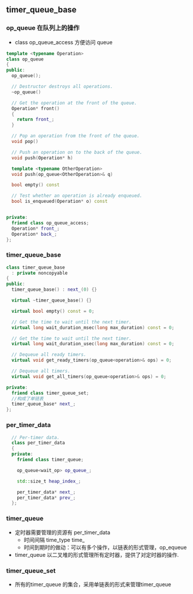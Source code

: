## timer_queue_base

### op_queue 在队列上的操作

- class op_queue_access 方便访问 queue


```c++
template <typename Operation>
class op_queue
{
public:
  op_queue();

  // Destructor destroys all operations.
  ~op_queue()

  // Get the operation at the front of the queue.
  Operation* front()
  {
    return front_;
  }

  // Pop an operation from the front of the queue.
  void pop()

  // Push an operation on to the back of the queue.
  void push(Operation* h)

  template <typename OtherOperation>
  void push(op_queue<OtherOperation>& q)

  bool empty() const

  // Test whether an operation is already enqueued.
  bool is_enqueued(Operation* o) const


private:
  friend class op_queue_access;
  Operation* front_;
  Operation* back_;
};
```

### timer_queue_base
```c++
class timer_queue_base
  : private noncopyable
{
public:
  timer_queue_base() : next_(0) {}

  virtual ~timer_queue_base() {}

  virtual bool empty() const = 0;

  // Get the time to wait until the next timer.
  virtual long wait_duration_msec(long max_duration) const = 0;

  // Get the time to wait until the next timer.
  virtual long wait_duration_usec(long max_duration) const = 0;

  // Dequeue all ready timers.
  virtual void get_ready_timers(op_queue<operation>& ops) = 0;

  // Dequeue all timers.
  virtual void get_all_timers(op_queue<operation>& ops) = 0;

private:
  friend class timer_queue_set;
  //构成了单链表
  timer_queue_base* next_;
};
```
### per_timer_data

```c++
  // Per-timer data.
  class per_timer_data
  {
  private:
    friend class timer_queue;

    op_queue<wait_op> op_queue_;

    std::size_t heap_index_;

    per_timer_data* next_;
    per_timer_data* prev_;
  };
```
### timer_queue
- 定时器需要管理的资源有 per_timer_data
  - 时间间隔 time_type time_
  - 时间到期时的做动：可以有多个操作，以链表的形式管理，op_equeue
- timer_queue 以二叉堆的形式管理所有定时器，提供了对定时器的操作.

### timer_queue_set
- 所有的timer_queue 的集合，采用单链表的形式来管理timer_queue